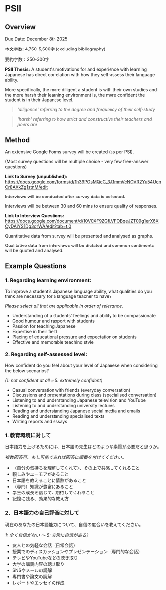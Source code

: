 # PSII
## Overview
Due Date: December 8th 2025

本文字数: 4,750-5,500字 (excluding bibliography)

要約字数：250-300字

**PSII Thesis:** A student's motivations for and experience with learning Japanese has direct correlation with how they self-assess their language ability.

  More specifically, the more diligent a student is with their own studies and the more harsh their learning environment is, the more confident the student is in their Japanese level.

> *'diligence' referring to the degree and frequency of their self-study*

> *'harsh' referring to how strict and constructive their teachers and peers are*


## Method
An extensive Google Forms survey will be created (as per PSI).

(Most survey questions will be multiple choice - very few free-answer questions)

**Link to Survey (unpublished):** https://docs.google.com/forms/d/1h39POsMQcC_3A1mmVcNOVR2Yu54UcnCr8AXkZg1stnM/edit 

Interviews will be conducted after survey data is collected.

Interviews will be between 30 and 60 mins to ensure quality of responses.

**Link to Interview Questions:**
https://docs.google.com/document/d/10V0XF9ZGfLVFOBqeJZT09g1erX6XCyDAiYS1Dg3drWA/edit?tab=t.0

Quantitative data from survey will be presented and analysed as graphs.

Qualitative data from interviews will be dictated and common sentiments will be quoted and analysed. 

## Example Questions
### **1. Regarding learning environment:**
     
To improve a student’s Japanese language ability, what qualities do you think are necessary for a language teacher to have?

*Please select all that are applicable in order of relevance.*
  
- Understanding of a students’ feelings and ability to be compassionate
- Good humour and rapport with students 
- Passion for teaching Japanese
- Expertise in their field
- Placing of educational pressure and expectation on students
- Effective and memorable teaching style

### **2. Regarding self-assessed level:**
     
How confident do you feel about your level of Japanese when considering the below scenarios?

*(1: not confident at all ~ 5: extremely confident)*
  
- Casual conversation with friends (everyday conversation)
- Discussions and presentations during class (specialised conversation)
- Listening to and understanding Japanese television and YouTube
- Listening to and understanding university lectures
- Reading and understanding Japanese social media and emails
- Reading and understanding specialised texts
- Writing reports and essays

### **1. 教育環境に対して**

日本語力を上げるためには、日本語の先生はどのような素質が必要だと思うか。

*複数回答可、もし可能であれば回答に順番を付けてください。*

- （自分の気持ちを理解してくれて）、その上で共感してくれること
- 親しみやユーモアがあること
- 日本語を教えることに情熱があること
- （専門）知識が豊富にあること
- 学生の成長を信じて、期待してくれること
- 記憶に残る、効果的な教え方

### **2．日本語力の自己評価に対して**

現在のあなたの日本語能力について、自信の度合いを教えてください。

*1: 全く自信がない ～ 5: 非常に自信がある）*

- 友人との気軽な会話（日常会話）
- 授業でのディスカッションやプレゼンテーション（専門的な会話）
- テレビやYouTubeなどの聴き取り
- 大学の講義内容の聴き取り
- SNSやメールの読解
- 専門書や論文の読解
- レポートやエッセイの作成
